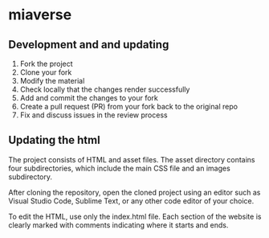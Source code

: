 # miaverse

## Development and and updating

1. Fork the project
2. Clone your fork
3. Modify the material
4. Check locally that the changes render successfully
5. Add and commit the changes to your fork
6. Create a pull request (PR) from your fork back to the original repo
7. Fix and discuss issues in the review process

## Updating the html

The project consists of HTML and asset files. The asset directory contains four subdirectories, which include the main CSS file and an images subdirectory.

After cloning the repository, open the cloned project using an editor such as Visual Studio Code, Sublime Text, or any other code editor of your choice.

To edit the HTML, use only the index.html file. Each section of the website is clearly marked with comments indicating where it starts and ends.
